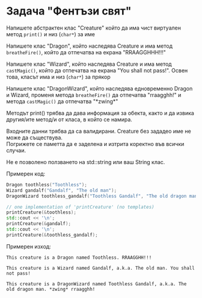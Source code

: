 # Задача "Фентъзи свят"

Напишете абстрактен клас "Creature" който да има чист виртуален метод ``print()`` и низ (``char*``) за име

Напишете клас "Dragon", който наследява Creature и има метод ``breatheFire()``, който да отпечатва на екрана "RRAAGGHHH!!!"

Напишете клас "Wizard", който наследява Creature и има метод ``castMagic()``, който да отпечатва на екрана "You shall not pass!". Освен това, класът има и низ (``char*``) за прякор

Напишете клас "DragonWizard", който наследява едновременно Dragon и Wizard, променя метода ``breatheFire()`` да отпечатва "rraagghh!" и метода ``castMagic()`` да отпечатва "\*zwing\*"

Методът print() трябва да дава информация за обекта, както и да извика другия/ите метод/и от класа, в който се намира.

Входните данни трябва да са валидирани. Creature без зададео име не може да съществува.\
Погрижете се паметта да е заделена и изтрита коректно във всички случаи.

Не е позволено ползването на std::string или ваш String клас.

Примерен код:
```cpp
Dragon toothless("Toothless");
Wizard gandalf("Gandalf", "The old man");
DragonWizard toothless_gandalf("Toothless Gandalf", "The old dragon man");

// one implementation of 'printCreature' (no templates)
printCreature(&toothless);
std::cout << '\n';
printCreature(&gandalf);
std::cout << '\n';
printCreature(&toothless_gandalf);
```

Примерен изход:
```
This creature is a Dragon named Toothless. RRAAGGHH!!!

This creature is a Wizard named Gandalf, a.k.a. The old man. You shall not pass!

This creature is a DragonWizard named Toothless Gandalf, a.k.a. The old dragon man. *zwing* rraagghh!
```
